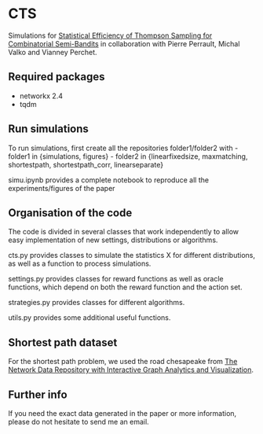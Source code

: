 # CTS
Simulations for [Statistical Efficiency of Thompson Sampling for Combinatorial Semi-Bandits](https://arxiv.org/abs/2006.06613) in collaboration with Pierre Perrault, Michal Valko and Vianney Perchet.

## Required packages
- networkx 2.4
- tqdm

## Run simulations
To run simulations, first create all the repositories folder1/folder2 with
		- folder1 in {simulations, figures}
		- folder2 in {linearfixedsize, maxmatching, shortestpath, shortestpath_corr, linearseparate}

simu.ipynb provides a complete notebook to reproduce all the experiments/figures of the paper

## Organisation of the code
The code is divided in several classes that work independently to allow easy implementation of new settings, distributions or algorithms.

cts.py provides classes to simulate the statistics X for different distributions, as well as a function to process simulations.

settings.py provides classes for reward functions as well as oracle functions, which depend on both the reward function and the action set.

strategies.py provides classes for different algorithms.

utils.py provides some additional useful functions.

## Shortest path dataset
For the shortest path problem, we used the road chesapeake from [The Network Data Repository with Interactive Graph Analytics and Visualization](http://networkrepository.com/road-chesapeake.php).

## Further info
If you need the exact data generated in the paper or more information, please do not hesitate to send me an email.
